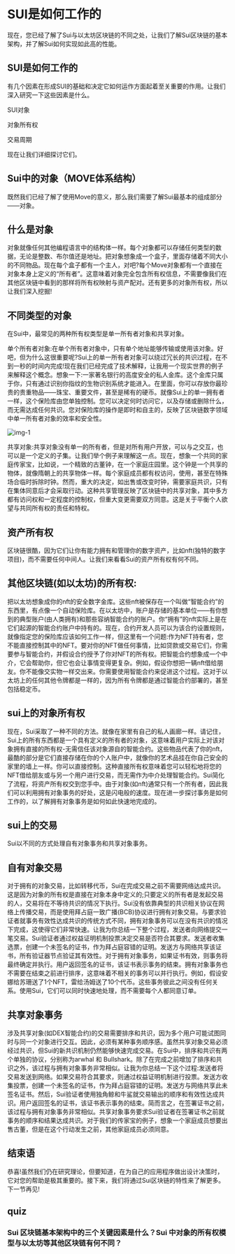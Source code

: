 # SUI是如何工作的

现在，您已经了解了Sui与以太坊区块链的不同之处，让我们了解Sui区块链的基本架构，并了解Sui如何实现如此高的性能。

## SUI是如何工作的

有几个因素在形成SUI的基础和决定它如何运作方面起着至关重要的作用。让我们深入研究一下这些因素是什么。

SUI对象

对象所有权

交易周期

现在让我们详细探讨它们。

## Sui中的对象（MOVE体系结构）

既然我们已经了解了使用Move的意义，那么我们需要了解Sui最基本的组成部分——对象。



## 什么是对象

对象就像任何其他编程语言中的结构体一样。每个对象都可以存储任何类型的数据，无论是整数、布尔值还是地址。把对象想象成一个盒子，里面存储着不同大小的不同物品。现在每个盒子都有一个主人，对吧?每个Move对象都有一个直接在对象本身上定义的“所有者”。这意味着对象完全包含所有权信息，不需要像我们在其他区块链中看到的那样将所有权映射与资产配对。还有更多的对象所有权，所以让我们深入挖掘!

## 不同类型的对象

在Sui中，最常见的两种所有权类型是单一所有者对象和共享对象。

单个所有者对象:在单个所有者对象中，只有单个地址能够传输或使用该对象。好吧，但为什么这很重要呢?Sui上的单一所有者对象可以绕过冗长的共识过程，在不到一秒的时间内完成!现在我们已经完成了技术解释，让我用一个现实世界的例子来解释这个概念。想象一下:一家著名银行的高度安全的私人金库。这个金库只属于你，只有通过识别你指纹的生物识别系统才能进入。在里面，你可以存放你最珍贵的贵重物品——珠宝、重要文件，甚至是稀有的硬币。就像Sui上的单一拥有者一样，这个保险库由您单独控制。您可以决定何时访问它，以及存储或删除什么，而无需达成任何共识。您对保险库的操作是即时和自主的，反映了区块链数字领域中单一所有者对象的效率和安全性。

![img-1](https://github.com/0xmetaschool/Learning-Projects/blob/main/assests_for_all/assets_for_sui_c1/How%20Does%20Sui%20Even%20Work%3F/image.png?raw=true)

共享对象:共享对象没有单一的所有者，但是对所有用户开放，可以与之交互，也可以是一个定义的子集。让我们举个例子来理解这一点。现在，想象一个共同的家庭传家宝，比如说，一个精致的古董钟，在一个家庭庄园里。这个钟是一个共享的物体，就像隋朝上的共享物体一样。每个家庭成员都有权访问，使用，甚至在特殊场合临时拆除时钟。然而，重大的决定，如出售或改变时钟，需要家庭共识，只有在集体同意后才会采取行动。这种共享管理反映了区块链中的共享对象，其中多方都有访问权和一定程度的控制权，但重大变更需要双方同意。这是关于平衡个人欲望与共同所有权的责任和特权。



## 资产所有权

区块链很酷，因为它们让你有能力拥有和管理你的数字资产，比如nft(独特的数字项目)，而不需要任何中间人。让我们来看看Sui的资产所有权有何不同。



## 其他区块链(如以太坊)的所有权:

把以太坊想象成你的nft的安全数字金库。这些nft被保存在一个叫做“智能合约”的东西里，有点像一个自动保险库。在以太坊中，账户是存储的基本单位——有你想到的典型账户(由人类拥有)和那些容纳智能合约的账户。你“拥有”的nft实际上是在它们起源的智能合约账户中持有的。现在，合约开发人员可以为该合约设置规则，就像指定您的保险库应该如何工作一样，但这里有一个问题:作为NFT持有者，您不能直接控制其中的NFT。要对你的NFT做任何事情，比如贷款或交易它们，你需要参与智能合约，并假设合约授予了你对NFT的所有权。把智能合约想象成一个中介，它会帮助你，但它也会让事情变得更复杂。例如，假设你想把一辆nft借给朋友。你不能像交实物一样交出来。你需要使用智能合约来促进这个过程。这对于以太坊上的任何其他令牌都是一样的，因为所有令牌都是通过智能合约部署的，甚至包括稳定币。

## sui上的对象所有权

现在，Sui采取了一种不同的方法。就像在家里有自己的私人画廊一样。请记住，Sui上的所有东西都是一个具有定义的所有者的对象，这意味着用户实际上对该对象拥有直接的所有权-无需信任该对象源自的智能合约。这些物品代表了你的nft，最酷的部分是它们直接存储在你的个人账户中，就像你的艺术品挂在你自己安全的家里的墙上一样。你可以直接控制。这种直接所有权意味着您可以轻松地将您的NFT借给朋友或与另一个用户进行交易，而无需作为中介处理智能合约。Sui简化了流程，将资产所有权交到您手中。由于对象(如nft)通常只有一个所有者，因此我们可以利用拥有对象事务的好处，这是闪电般的速度。现在进一步探讨事务是如何工作的，以了解拥有对象事务是如何如此快速地完成的。



## sui上的交易

Sui以不同的方式处理自有对象事务和共享对象事务。



## 自有对象交易

对于拥有的对象交易，比如转移代币，Sui在完成交易之前不需要网络达成共识。这是因为对象的所有权是直接在对象本身中定义的;只要定义的所有者是发起交易的人，交易将在不等待共识的情况下执行。Sui没有依靠典型的共识相关协议在网络上传播交易，而是使用拜占庭一致广播(BCB)协议进行拥有对象交易。与要求验证者就事务有效性达成共识的传统方式不同，拥有对象事务可以在没有共识的情况下完成，这使得它们非常快速。让我为你总结一下整个过程，发送者向网络提交一笔交易。Sui验证者通过权益证明机制投票决定交易是否符合其要求。发送者收集选票，创建一个未签名的证书，作为拜占庭容错的证明。发送方与网络共享该证书，所有验证器节点验证其有效性。对于拥有对象事务，如果证书有效，则事务将最终确定并执行。用户返回签名的证书，该证书表示事务的结束。拥有对象事务也不需要在结束之前进行排序，这意味着不相关的事务可以并行执行。例如，假设安娜给苏珊送了1个NFT，雷给汤姆送了10个代币。这些事务彼此之间没有任何关系。使用Sui，它们可以同时快速地处理，而不需要每个人都同意订单。



## 共享对象事务

涉及共享对象(如DEX智能合约)的交易需要排序和共识，因为多个用户可能试图同时与同一个对象进行交互。因此，必须有某种事务顺序感。虽然共享对象交易必须经过共识，但Sui的新共识机制仍然能够快速完成交易。在Sui中，排序和共识有两个单独的协议，分别称为arwhal 和 Bullshark。除了在完成之前增加了排序和共识之外，该过程与拥有对象事务非常相似。让我为你总结一下这个过程:发送者将交易发送到网络。如果交易符合其要求，则通过权益证明机制进行投票。发送方收集投票，创建一个未签名的证书，作为拜占庭容错的证明。发送方与网络共享此未签名证书。然后，Sui验证者使用独角鲸和牛鲨就交易输出的顺序和有效性达成共识。用户返回签名的证书，该证书表示事务的结束。简而言之，在签署证书之前，该过程与拥有对象事务非常相似。共享对象事务要求Sui验证者在签署证书之前就事务的顺序和结果达成共识。对于我们的传家宝的例子，想象一个家庭成员想要出售古董，但是在这个行动发生之前，其他家庭成员必须同意。



## 结束语

恭喜!虽然我们仍在研究理论，但要知道，在为自己的应用程序做出设计决策时，它对您的帮助是极其重要的。接下来，我们将通过Sui区块链的特性来了解更多。下一节再见!

## quiz

### Sui 区块链基本架构中的三个关键因素是什么？Sui 中对象的所有权模型与以太坊等其他区块链有何不同？